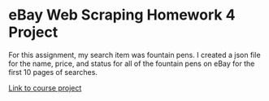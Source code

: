 # eBay Web Scraping Homework 4 Project

<addr> For this assignment, my search item was fountain pens. I created a json file for the name, price, and status for all of the fountain pens on eBay for the first 10 pages of searches. 

[Link to course project](https://github.com/mikeizbicki/cmc-csci040/tree/2020fall/hw_04)